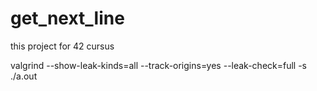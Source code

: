 # get_next_line
this project for 42 cursus

valgrind --show-leak-kinds=all --track-origins=yes --leak-check=full -s ./a.out
 